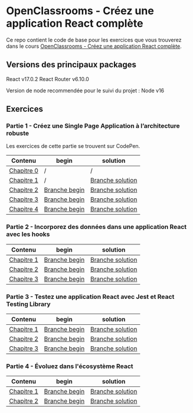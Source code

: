 # OpenClassrooms - Créez une application React complète

Ce repo contient le code de base pour les exercices que vous trouverez dans le cours [OpenClassrooms - Créez une application React complète](https://openclassrooms.com/fr/courses/7150606-creez-une-application-react-complete).
## Versions des principaux packages

React v17.0.2
React Router v6.10.0

Version de node recommendée pour le suivi du projet : Node v16

## Exercices

### Partie 1 - Créez une Single Page Application à l’architecture robuste

Les exercices de cette partie se trouvent sur CodePen.

| Contenu                                                                                                                                     | begin                                                                     | solution                                                       |
| ------------------------------------------------------------------------------------------------------------------------------------------- | ------------------------------------------------------------------------- | -------------------------------------------------------------- |
| [Chapitre 0](https://openclassrooms.com/fr/courses/7150606-creez-une-application-react-complete/7254167-tirez-le-maximum-de-ce-cours)                         | /                                                                         | /                                                              |
| [Chapitre 1](https://openclassrooms.com/fr/courses/7150606-creez-une-application-react-complete/7254405-architecturez-votre-projet)                      | / | [Branche solution](https://github.com/OpenClassrooms-Student-Center/7150606-React-intermediaire/tree/P1C1-solution) |
| [Chapitre 2](https://openclassrooms.com/fr/courses/7150606-creez-une-application-react-complete/7254735-transformez-votre-application-en-single-page-application-avec-react-router) | [Branche begin](https://github.com/OpenClassrooms-Student-Center/7150606-React-intermediaire/tree/P1C2-begin) | [Branche solution](https://github.com/OpenClassrooms-Student-Center/7150606-React-intermediaire/tree/P1C2-solution) |
| [Chapitre 3](https://openclassrooms.com/fr/courses/7150606-creez-une-application-react-complete/7254949-indiquez-les-types-de-vos-props-avec-les-proptypes) | [Branche begin](https://github.com/OpenClassrooms-Student-Center/7150606-React-intermediaire/tree/P1C3-begin) | [Branche solution](https://github.com/OpenClassrooms-Student-Center/7150606-React-intermediaire/tree/P1C3-solution) |
| [Chapitre 4](https://openclassrooms.com/fr/courses/7150606-creez-une-application-react-complete/7255266-scopez-votre-css-avec-styled-components) | [Branche begin](https://github.com/OpenClassrooms-Student-Center/7150606-React-intermediaire/tree/P1C4-begin) | [Branche solution](https://github.com/OpenClassrooms-Student-Center/7150606-React-intermediaire/tree/P1C4-solution) |

### Partie 2 - Incorporez des données dans une application React avec les hooks

| Contenu                                                                                                                                                    | begin                                                                                                                                                                                                             | solution                                                                                                                                                                                                                      |
| ---------------------------------------------------------------------------------------------------------------------------------------------------------- | ----------------------------------------------------------------------------------------------------------------------------------------------------------------------------------------------------------------- | ----------------------------------------------------------------------------------------------------------------------------------------------------------------------------------------------------------------------------- |
| [Chapitre 1](https://openclassrooms.com/fr/courses/7150606-creez-une-application-react-complete/7255783-exploitez-vos-connaissances-de-usestate-et-useeffect-pour-effectuer-des-calls-api)                                     | [Branche begin](https://github.com/OpenClassrooms-Student-Center/7150606-React-intermediaire/tree/P2C1-begin)                                                                                                                                                                                                                  | [Branche solution](https://github.com/OpenClassrooms-Student-Center/7150606-React-intermediaire/tree/P2C1-solution)                                                                                                            |
| [Chapitre 2](https://openclassrooms.com/fr/courses/7150606-creez-une-application-react-complete/7256029-partagez-vos-donnees-avec-le-contexte-et-usecontext)                    | [Branche begin](https://github.com/OpenClassrooms-Student-Center/7150606-React-intermediaire/tree/P2C2-begin)                                                                                                      | [Branche solution](https://github.com/OpenClassrooms-Student-Center/7150606-React-intermediaire/tree/P2C2-solution)                                                                                                            |
| [Chapitre 3](https://openclassrooms.com/fr/courses/7150606-creez-une-application-react-complete/7256220-allez-plus-loin-avec-les-hooks) | [Branche begin](https://github.com/OpenClassrooms-Student-Center/7150606-React-intermediaire/tree/P2C3-begin)                                                                                                      | [Branche solution](https://github.com/OpenClassrooms-Student-Center/7150606-React-intermediaire/tree/P2C3-solution)                                                                                                            |

### Partie 3 - Testez une application React avec Jest et React Testing Library

| Contenu                                                                                                                                 | begin                                                                                                        | solution                                                                                                           |
| --------------------------------------------------------------------------------------------------------------------------------------- | ------------------------------------------------------------------------------------------------------------ | ------------------------------------------------------------------------------------------------------------------ |
| [Chapitre 1](https://openclassrooms.com/fr/courses/7150606-creez-une-application-react-complete/7256627-decouvrez-la-base-des-tests-dans-react-avec-jest)  | [Branche begin](https://github.com/OpenClassrooms-Student-Center/7150606-React-intermediaire/tree/P3C1-begin) | [Branche solution](https://github.com/OpenClassrooms-Student-Center/7150606-React-intermediaire/tree/P3C1-solution) |
| [Chapitre 2](https://openclassrooms.com/fr/courses/7150606-creez-une-application-react-complete/7256829-testez-vos-composants-avec-react-testing-library) | [Branche begin](https://github.com/OpenClassrooms-Student-Center/7150606-React-intermediaire/tree/P3C2-begin) | [Branche solution](https://github.com/OpenClassrooms-Student-Center/7150606-React-intermediaire/tree/P3C2-solution) |
| [Chapitre 3](https://openclassrooms.com/fr/courses/7150606-creez-une-application-react-complete/7257071-allez-plus-loin-dans-vos-tests)             | [Branche begin](https://github.com/OpenClassrooms-Student-Center/7150606-React-intermediaire/tree/P3C3-begin) | [Branche solution](https://github.com/OpenClassrooms-Student-Center/7150606-React-intermediaire/tree/P3C3-solution) |

### Partie 4 - Évoluez dans l'écosystème React

| Contenu                                                                                                       | begin | solution |
| ------------------------------------------------------------------------------------------------------------- | ----- | -------- |
| [Chapitre 1](https://openclassrooms.com/fr/courses/7150606-creez-une-application-react-complete/7257571-apprivoisez-les-anciennes-syntaxes-de-react) | [Branche begin](https://github.com/OpenClassrooms-Student-Center/7150606-React-intermediaire/tree/P4C1-begin)     | [Branche solution](https://github.com/OpenClassrooms-Student-Center/7150606-React-intermediaire/tree/P4C1-solution)       |
| [Chapitre 2](https://openclassrooms.com/fr/courses/7150606-creez-une-application-react-complete/7257793-affichez-les-donnees-dune-api-dans-un-composant-classe) | [Branche begin](https://github.com/OpenClassrooms-Student-Center/7150606-React-intermediaire/tree/P4C2-begin) | [Branche solution](https://github.com/OpenClassrooms-Student-Center/7150606-React-intermediaire/tree/P4C2-solution) |